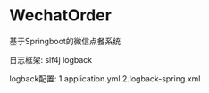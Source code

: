 # WechatOrder
基于Springboot的微信点餐系统


日志框架:
     slf4j 
     logback
     
  logback配置:
     1.application.yml
     2.logback-spring.xml 